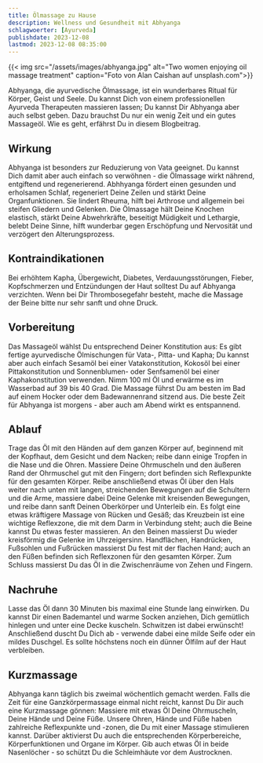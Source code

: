 ```yaml
---
title: Ölmassage zu Hause
description: Wellness und Gesundheit mit Abhyanga
schlagwoerter: [Ayurveda]
publishdate: 2023-12-08
lastmod: 2023-12-08 08:35:00
---
```


{{< img src="/assets/images/abhyanga.jpg" alt="Two women enjoying oil massage treatment" caption="Foto von Alan Caishan auf unsplash.com">}}

Abhyanga, die ayurvedische Ölmassage, ist ein wunderbares Ritual für Körper, Geist und Seele. Du kannst Dich von einem professionellen Ayurveda Therapeuten massieren lassen; Du kannst Dir Abhyanga aber auch selbst geben. Dazu brauchst Du nur ein wenig Zeit und ein gutes Massageöl. Wie es geht, erfährst Du in diesem Blogbeitrag.

## Wirkung

Abhyanga ist besonders zur Reduzierung von Vata geeignet. Du kannst Dich damit aber auch einfach so verwöhnen - die Ölmassage wirkt nährend, entgiftend und regenerierend. Abhhyanga fördert einen gesunden und erholsamen Schlaf, regeneriert Deine Zeilen und stärkt Deine Organfunktionen. Sie lindert Rheuma, hilft bei Arthrose und allgemein bei steifen Gliedern und Gelenken. Die Ölmassage hält Deine Knochen elastisch, stärkt Deine Abwehrkräfte, beseitigt Müdigkeit und Lethargie, belebt Deine Sinne, hilft wunderbar gegen Erschöpfung und Nervosität und verzögert den Alterungsprozess. 


## Kontraindikationen

Bei erhöhtem Kapha, Übergewicht, Diabetes, Verdauungsstörungen, Fieber, Kopfschmerzen und Entzündungen der Haut solltest Du auf Abhyanga verzichten. Wenn bei Dir Thrombosegefahr besteht, mache die Massage der Beine bitte nur sehr sanft und ohne Druck.


## Vorbereitung

Das Massageöl wählst Du entsprechend Deiner Konstitution aus: Es gibt fertige ayurvedische Ölmischungen für Vata-, Pitta- und Kapha; Du kannst aber auch einfach Sesamöl bei einer Vatakonstitution, Kokosöl bei einer Pittakonstitution und Sonnenblumen- oder Senfsamenöl bei einer Kaphakonstitution verwenden. Nimm 100 ml Öl und erwärme es im Wasserbad auf 39 bis 40 Grad. Die Massage führst Du am besten im Bad auf einem Hocker oder dem Badewannenrand sitzend aus. Die beste Zeit für Abhyanga ist morgens - aber auch am Abend wirkt es entspannend.

## Ablauf

Trage das Öl mit den Händen auf dem ganzen Körper auf, beginnend mit der Kopfhaut, dem Gesicht und dem Nacken; reibe dann einige Tropfen in die Nase und die Ohren. Massiere Deine Ohrmuscheln und den äußeren Rand der Ohrmuschel gut mit den Fingern; dort befinden sich Reflexpunkte für den gesamten Körper. Reibe anschließend etwas Öl über den Hals weiter nach unten mit langen, streichenden Bewegungen auf die Schultern und die Arme, massiere dabei Deine Gelenke mit kreisenden Bewegungen, und reibe dann sanft Deinen Oberkörper und Unterleib ein. Es folgt eine etwas kräftigere Massage von Rücken und Gesäß; das Kreuzbein ist eine wichtige Reflexzone, die mit dem Darm in Verbindung steht; auch die Beine kannst Du etwas fester massieren. An den Beinen massierst Du wieder kreisförmig die Gelenke im Uhrzeigersinn. Handflächen, Handrücken, Fußsohlen und Fußrücken massierst Du fest mit der flachen Hand; auch an den Füßen befinden sich Reflexzonen für den gesamten Körper. Zum Schluss massierst Du das Öl in die Zwischenräume von Zehen und Fingern. 

## Nachruhe

Lasse das Öl dann 30 Minuten bis maximal eine Stunde lang einwirken. Du kannst Dir einen Bademantel und warme Socken anziehen, Dich gemütlich hinlegen und unter eine Decke kuscheln. Schwitzen ist dabei erwünscht! Anschließend duscht Du Dich ab - verwende dabei eine milde Seife oder ein mildes Duschgel. Es sollte höchstens noch ein dünner Ölfilm auf der Haut verbleiben.


## Kurzmassage

Abhyanga kann täglich bis zweimal wöchentlich gemacht werden. Falls die Zeit für eine Ganzkörpermassage einmal nicht reicht, kannst Du Dir auch eine Kurzmassage gönnen: Massiere mit etwas Öl Deine Ohrmuscheln, Deine Hände und Deine Füße. Unsere Ohren, Hände und Füße haben zahlreiche Reflexpunkte und -zonen, die Du mit einer Massage stimulieren kannst. Darüber aktivierst Du auch die entsprechenden Körperbereiche, Körperfunktionen und Organe im Körper. Gib auch etwas Öl in beide Nasenlöcher - so schützt Du die Schleimhäute vor dem Austrocknen.

